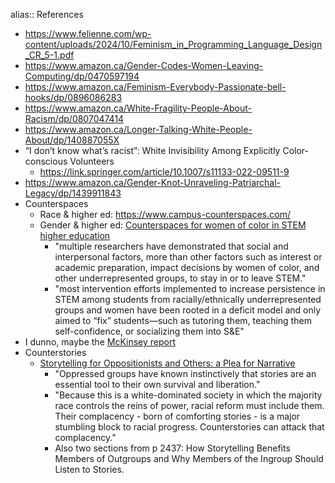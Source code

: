 alias:: References

- https://www.felienne.com/wp-content/uploads/2024/10/Feminism_in_Programming_Language_Design_CR_5-1.pdf
- https://www.amazon.ca/Gender-Codes-Women-Leaving-Computing/dp/0470597194
- https://www.amazon.ca/Feminism-Everybody-Passionate-bell-hooks/dp/0896086283
- https://www.amazon.ca/White-Fragility-People-About-Racism/dp/0807047414
- https://www.amazon.ca/Longer-Talking-White-People-About/dp/140887055X
- “I don’t know what’s racist”: White Invisibility Among Explicitly Color-conscious Volunteers
	- https://link.springer.com/article/10.1007/s11133-022-09511-9
- https://www.amazon.ca/Gender-Knot-Unraveling-Patriarchal-Legacy/dp/1439911843
- Counterspaces
	- Race & higher ed: https://www.campus-counterspaces.com/
	- Gender & higher ed: [Counterspaces for women of color in STEM higher education](https://onlinelibrary.wiley.com/doi/10.1002/tea.21417)
		- "multiple researchers have demonstrated that social and interpersonal factors, more than other factors such as interest or academic preparation, impact decisions by women of color, and other underrepresented groups, to stay in or to leave STEM."
		- "most intervention efforts implemented to increase persistence in STEM among students from racially/ethnically underrepresented groups and women have been rooted in a deficit model and only aimed to “fix” students—such as tutoring them, teaching them self-confidence, or socializing them into S&E"
- I dunno, maybe the [McKinsey report](https://www.mckinsey.com/featured-insights/diversity-and-inclusion/women-in-the-workplace)
- Counterstories
	- [Storytelling for Oppositionists and Others: a Plea for Narrative](https://repository.law.umich.edu/mlr/vol87/iss8/10)
		- "Oppressed groups have known instinctively that stories are an essential tool to their own survival and liberation."
		- "Because this is a white-dominated society in which the majority race controls the reins of power, racial reform must include them. Their complacency - born of comforting stories - is a major stumbling block to racial progress. Counterstories can attack that complacency."
		- Also two sections from p 2437: How Storytelling Benefits Members of Outgroups and Why Members of the Ingroup Should Listen to Stories.